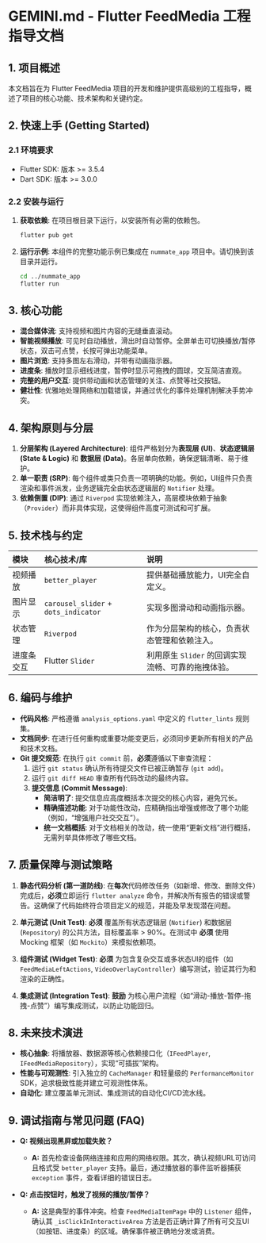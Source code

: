 # GEMINI.md - Flutter FeedMedia 工程指导文档

## 1. 项目概述

本文档旨在为 Flutter FeedMedia 项目的开发和维护提供高级别的工程指导，概述了项目的核心功能、技术架构和关键约定。

## 2. 快速上手 (Getting Started)

### 2.1 环境要求
- Flutter SDK: 版本 >= 3.5.4
- Dart SDK: 版本 >= 3.0.0

### 2.2 安装与运行
1.  **获取依赖**: 在项目根目录下运行，以安装所有必需的依赖包。
    ```bash
    flutter pub get
    ```
2.  **运行示例**: 本组件的完整功能示例已集成在 `nummate_app` 项目中。请切换到该目录并运行。
    ```bash
    cd ../nummate_app
    flutter run
    ```

## 3. 核心功能

-   **混合媒体流**: 支持视频和图片内容的无缝垂直滚动。
-   **智能视频播放**: 可见时自动播放，滑出时自动暂停。全屏单击可切换播放/暂停状态，双击可点赞，长按可弹出功能菜单。
-   **图片浏览**: 支持多图左右滑动，并带有动画指示器。
-   **进度条**: 播放时显示细线进度，暂停时显示可拖拽的圆球，交互简洁直观。
-   **完整的用户交互**: 提供带动画和状态管理的关注、点赞等社交按钮。
-   **健壮性**: 优雅地处理网络和加载错误，并通过优化的事件处理机制解决手势冲突。

## 4. 架构原则与分层

1.  **分层架构 (Layered Architecture)**: 组件严格划分为**表现层 (UI)**、**状态逻辑层 (State & Logic)** 和 **数据层 (Data)**。各层单向依赖，确保逻辑清晰、易于维护。
2.  **单一职责 (SRP)**: 每个组件或类只负责一项明确的功能。例如，UI组件只负责渲染和事件派发，业务逻辑完全由状态逻辑层的 `Notifier` 处理。
3.  **依赖倒置 (DIP)**: 通过 `Riverpod` 实现依赖注入，高层模块依赖于抽象（`Provider`）而非具体实现，这使得组件高度可测试和可扩展。

## 5. 技术栈与约定

| 模块           | 核心技术/库                               | 说明                                                              |
| :--------------- | :----------------------------------------------- | :----------------------------------------------------------------- |
| 视频播放       | `better_player`                                  | 提供基础播放能力，UI完全自定义。 |
| 图片显示       | `carousel_slider` + `dots_indicator`             | 实现多图滑动和动画指示器。 |
| 状态管理       | `Riverpod`                                       | 作为分层架构的核心，负责状态管理和依赖注入。                     |
| 进度条交互     | Flutter `Slider`                                 | 利用原生 `Slider` 的回调实现流畅、可靠的拖拽体验。 |

## 6. 编码与维护

*   **代码风格**: 严格遵循 `analysis_options.yaml` 中定义的 `flutter_lints` 规则集。
*   **文档同步**: 在进行任何重构或重要功能变更后，必须同步更新所有相关的产品和技术文档。
*   **Git 提交规范**: 在执行 `git commit` 前，**必须**遵循以下审查流程：
    1.  运行 `git status` 确认所有待提交文件已被正确暂存 (`git add`)。
    2.  运行 `git diff HEAD` 审查所有代码改动的最终内容。
    3.  **提交信息 (Commit Message)**: 
        *   **简洁明了**: 提交信息应高度概括本次提交的核心内容，避免冗长。
        *   **精确描述功能**: 对于功能性改动，应精确指出增强或修改了哪个功能（例如，“增强用户社交交互”）。
        *   **统一文档概括**: 对于文档相关的改动，统一使用“更新文档”进行概括，无需列举具体修改了哪些文档。

## 7. 质量保障与测试策略

1.  **静态代码分析 (第一道防线)**: 在**每次**代码修改任务（如新增、修改、删除文件）完成后，**必须**立即运行 `flutter analyze` 命令，并解决所有报告的错误或警告。这确保了代码始终符合项目定义的规范，并能及早发现潜在问题。

2.  **单元测试 (Unit Test)**: **必须** 覆盖所有状态逻辑层 (`Notifier`) 和数据层 (`Repository`) 的公共方法，目标覆盖率 > 90%。在测试中 **必须** 使用 Mocking 框架（如 `Mockito`）来模拟依赖项。

3.  **组件测试 (Widget Test)**: **必须** 为包含复杂交互或多状态UI的组件（如 `FeedMediaLeftActions`, `VideoOverlayController`）编写测试，验证其行为和渲染的正确性。

4.  **集成测试 (Integration Test)**: **鼓励** 为核心用户流程（如“滑动-播放-暂停-拖拽-点赞”）编写集成测试，以防止功能回归。

## 8. 未来技术演进

-   **核心抽象**: 将播放器、数据源等核心依赖接口化（`IFeedPlayer`, `IFeedMediaRepository`），实现“可插拔”架构。
-   **性能与可观测性**: 引入独立的 `CacheManager` 和轻量级的 `PerformanceMonitor` SDK，追求极致性能并建立可观测性体系。
-   **自动化**: 建立覆盖单元测试、集成测试的自动化CI/CD流水线。

## 9. 调试指南与常见问题 (FAQ)

-   **Q: 视频出现黑屏或加载失败？**
    -   **A:** 首先检查设备网络连接和应用的网络权限。其次，确认视频URL可访问且格式受 `better_player` 支持。最后，通过播放器的事件监听器捕获 `exception` 事件，查看详细的错误日志。

-   **Q: 点击按钮时，触发了视频的播放/暂停？**
    -   **A:** 这是典型的事件冲突。检查 `FeedMediaItemPage` 中的 `Listener` 组件，确认其 `_isClickInInteractiveArea` 方法是否正确计算了所有可交互UI（如按钮、进度条）的区域。确保事件被正确地分发或消费。